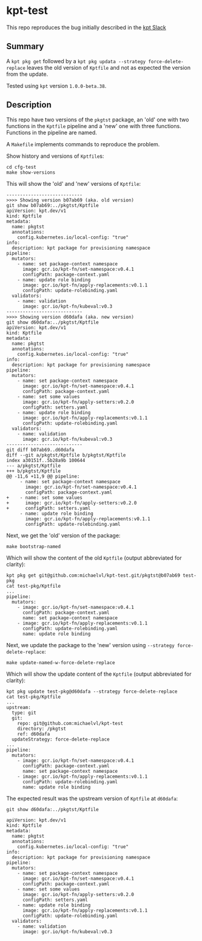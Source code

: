 # kpt-test

This repo reproduces the bug initially described in the [kpt Slack](https://kubernetes.slack.com/archives/C0155NSPJSZ/p1690049245160149)

## Summary

A `kpt pkg get` followed by a `kpt pkg updata --strategy
force-delete-replace` leaves the old version of `Kptfile` and not as
expected the version from the update.

Tested using `kpt` version `1.0.0-beta.38`.

## Description

This repo have two versions of the `pkgtst` package, an 'old' one with
two functions in the `Kptfile` pipeline and a 'new' one with three
functions. Functions in the pipeline are named.

A `Makefile` implements commands to reproduce the problem.

Show history and versions of `Kptfile`s:

```
cd cfg-test
make show-versions
```
This will show the 'old' and 'new' versions of `Kptfile`:

```
----------------------------
>>>> Showing version b07ab69 (aka. old version)
git show b07ab69:../pkgtst/Kptfile
apiVersion: kpt.dev/v1
kind: Kptfile
metadata:
  name: pkgtst
  annotations:
    config.kubernetes.io/local-config: "true"
info:
  description: kpt package for provisioning namespace
pipeline:
  mutators:
    - name: set package-context namespace
      image: gcr.io/kpt-fn/set-namespace:v0.4.1
      configPath: package-context.yaml
    - name: update role binding
      image: gcr.io/kpt-fn/apply-replacements:v0.1.1
      configPath: update-rolebinding.yaml
  validators:
    - name: validation
      image: gcr.io/kpt-fn/kubeval:v0.3
----------------------------
>>>> Showing version d60dafa (aka. new version)
git show d60dafa:../pkgtst/Kptfile
apiVersion: kpt.dev/v1
kind: Kptfile
metadata:
  name: pkgtst
  annotations:
    config.kubernetes.io/local-config: "true"
info:
  description: kpt package for provisioning namespace
pipeline:
  mutators:
    - name: set package-context namespace
      image: gcr.io/kpt-fn/set-namespace:v0.4.1
      configPath: package-context.yaml
    - name: set some values
      image: gcr.io/kpt-fn/apply-setters:v0.2.0
      configPath: setters.yaml
    - name: update role binding
      image: gcr.io/kpt-fn/apply-replacements:v0.1.1
      configPath: update-rolebinding.yaml
  validators:
    - name: validation
      image: gcr.io/kpt-fn/kubeval:v0.3
----------------------------
git diff b07ab69..d60dafa
diff --git a/pkgtst/Kptfile b/pkgtst/Kptfile
index a30151f..5b28a9b 100644
--- a/pkgtst/Kptfile
+++ b/pkgtst/Kptfile
@@ -11,6 +11,9 @@ pipeline:
     - name: set package-context namespace
       image: gcr.io/kpt-fn/set-namespace:v0.4.1
       configPath: package-context.yaml
+    - name: set some values
+      image: gcr.io/kpt-fn/apply-setters:v0.2.0
+      configPath: setters.yaml
     - name: update role binding
       image: gcr.io/kpt-fn/apply-replacements:v0.1.1
       configPath: update-rolebinding.yaml
```

Next, we get the 'old' version of the package:

```
make bootstrap-named
```

Which will show the content of the old `Kptfile` (output abbreviated for clarity):

```
kpt pkg get git@github.com:michaelvl/kpt-test.git/pkgtst@b07ab69 test-pkg
cat test-pkg/Kptfile
...
pipeline:
  mutators:
    - image: gcr.io/kpt-fn/set-namespace:v0.4.1
      configPath: package-context.yaml
      name: set package-context namespace
    - image: gcr.io/kpt-fn/apply-replacements:v0.1.1
      configPath: update-rolebinding.yaml
      name: update role binding
```

Next, we update the package to the 'new' version using `--strategy force-delete-replace`:

```
make update-named-w-force-delete-replace
```

Which will show the update content of the `Kptfile` (output abbreviated for clarity):

```
kpt pkg update test-pkg@d60dafa --strategy force-delete-replace
cat test-pkg/Kptfile
...
upstream:
  type: git
  git:
    repo: git@github.com:michaelvl/kpt-test
    directory: /pkgtst
    ref: d60dafa
  updateStrategy: force-delete-replace
...
pipeline:
  mutators:
    - image: gcr.io/kpt-fn/set-namespace:v0.4.1
      configPath: package-context.yaml
      name: set package-context namespace
    - image: gcr.io/kpt-fn/apply-replacements:v0.1.1
      configPath: update-rolebinding.yaml
      name: update role binding
```

The expected result was the upstream version of `Kptfile` at `d60dafa`:

```
git show d60dafa:../pkgtst/Kptfile

apiVersion: kpt.dev/v1
kind: Kptfile
metadata:
  name: pkgtst
  annotations:
    config.kubernetes.io/local-config: "true"
info:
  description: kpt package for provisioning namespace
pipeline:
  mutators:
    - name: set package-context namespace
      image: gcr.io/kpt-fn/set-namespace:v0.4.1
      configPath: package-context.yaml
    - name: set some values
      image: gcr.io/kpt-fn/apply-setters:v0.2.0
      configPath: setters.yaml
    - name: update role binding
      image: gcr.io/kpt-fn/apply-replacements:v0.1.1
      configPath: update-rolebinding.yaml
  validators:
    - name: validation
      image: gcr.io/kpt-fn/kubeval:v0.3
```
